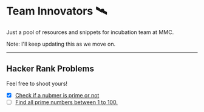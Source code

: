 # Team Innovators 🛰

Just a pool of resources and snippets for incubation team at MMC.

Note: I'll keep updating this as we move on. 

<hr>

## Hacker Rank Problems

Feel free to shoot yours!

- [x] [Check if a nubmer is prime or not](c/prime.c)
- [ ] [Find all prime numbers between 1 to 100.](c/primeUnder100.c)